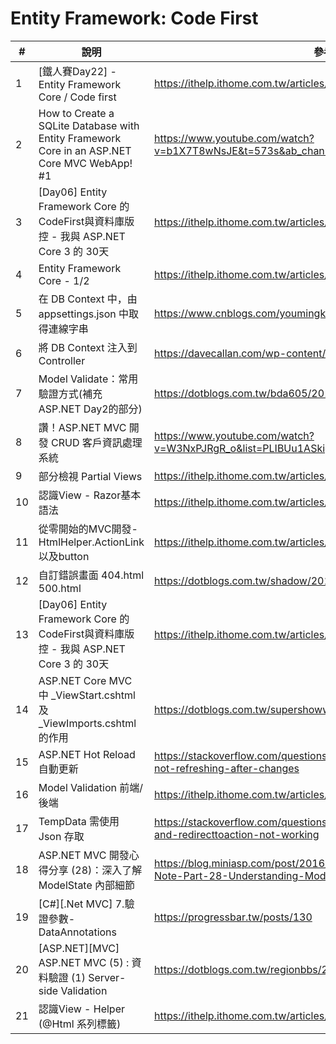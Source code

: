 ﻿# Entity Framework: Code First

| #   | 說明                                                                                           | 參考資料                                                                                                |
|-----|----------------------------------------------------------------------------------------------|-----------------------------------------------------------------------------------------------------|
| 1   | [鐵人賽Day22] - Entity Framework Core / Code first                                              | https://ithelp.ithome.com.tw/articles/10208362?sc=iThelpR                                           |
| 2   | How to Create a SQLite Database with Entity Framework Core in an ASP.NET Core MVC WebApp! #1 | https://www.youtube.com/watch?v=b1X7T8wNsJE&t=573s&ab_channel=CodingUnderPressure                   |
| 3   | [Day06] Entity Framework Core 的 CodeFirst與資料庫版控 - 我與 ASP.NET Core 3 的 30天                    | https://ithelp.ithome.com.tw/articles/10240606                                                      |
| 4   | Entity Framework Core - 1/2                                                                  | https://ithelp.ithome.com.tw/articles/10207585                                                      |
| 5   | 在 DB Context 中，由 appsettings.json 中取得連線字串                                                    | https://www.cnblogs.com/youmingkuang/p/14544533.html                                                |
| 6   | 將 DB Context 注入到 Controller                                                                  | https://davecallan.com/wp-content/uploads/2021/03/efccoreDI.png                                     |
| 7   | Model Validate：常用驗證方式(補充ASP.NET Day2的部分)                                                     | https://dotblogs.com.tw/bda605/2019/01/27/211511                                                    |
| 8   | 讚！ASP.NET MVC 開發 CRUD 客戶資訊處理系統                                                               | https://www.youtube.com/watch?v=W3NxPJRgR_o&list=PLIBUu1ASkigZyUnTglm-i_XH7h-5bcBaI&index=2         |
| 9   | 部分檢視 Partial Views                                                                           | https://ithelp.ithome.com.tw/articles/10208664                                                      |
| 10  | 認識View - Razor基本語法                                                                           | https://ithelp.ithome.com.tw/articles/10160185                                                      |
| 11  | 從零開始的MVC開發-HtmlHelper.ActionLink以及button                                                     | https://ithelp.ithome.com.tw/articles/10188851                                                      |
| 12  | 自訂錯誤畫面 404.html 500.html                                                                     | https://dotblogs.com.tw/shadow/2018/09/03/164503                                                    |
| 13  | [Day06] Entity Framework Core 的 CodeFirst與資料庫版控 - 我與 ASP.NET Core 3 的 30天                    | https://ithelp.ithome.com.tw/articles/10240606                                                      |
| 14  | ASP.NET Core MVC 中 _ViewStart.cshtml 及 _ViewImports.cshtml 的作用                               | https://dotblogs.com.tw/supershowwei/2020/04/06/090251                                              |
| 15  | ASP.NET Hot Reload 自動更新                                                                      | https://stackoverflow.com/questions/53639969/net-core-mvc-page-not-refreshing-after-changes         |
| 16  | Model Validation 前端/後端                                                                       | https://ithelp.ithome.com.tw/articles/10206683                                                      |
| 17  | TempData 需使用 Json 存取                                                                         | https://stackoverflow.com/questions/56528508/asp-net-core-tempdata-and-redirecttoaction-not-working |
| 18  | ASP.NET MVC 開發心得分享 (28)：深入了解 ModelState 內部細節                                                 | https://blog.miniasp.com/post/2016/03/14/ASPNET-MVC-Developer-Note-Part-28-Understanding-ModelState |
| 19  | [C#][.Net MVC] 7.驗證參數-DataAnnotations                                                        | https://progressbar.tw/posts/130                                                                    |
| 20  | [ASP.NET][MVC] ASP.NET MVC (5) : 資料驗證 (1) Server-side Validation                             | https://dotblogs.com.tw/regionbbs/2012/01/09/mvc_data_validation_part_1                             |
| 21  | 認識View - Helper (@Html 系列標籤)                                                                 | https://ithelp.ithome.com.tw/articles/10160299                                                      |
